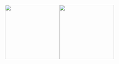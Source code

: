 <div style="display: flex">
    <img height="180em" src="https://github-readme-stats.vercel.app/api?username=pedromchd&show_icons=true&theme=transparent&rank_icon=github" />
    <img height="180em" src="https://github-readme-stats.vercel.app/api/top-langs/?username=pedromchd&layout=compact&langs_count=6&hide=hack,yacc,game%20maker%20language&theme=transparent" />
</div>
